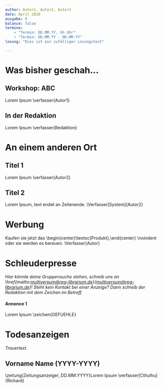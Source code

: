 ```yaml
---
author: Autor1, Autor2, Autor3
date: April 2020
ausgabe: 0
balance: false
termine:
    - "Termin: DD.MM.YY, hh Uhr"
    - "Termin: DD.MM.YY - DD.MM.YY"
losung: "Dies ist ein zufälliger Losungstext"

---
```

<!--
TODO: Multiversum Plus. Auch wir müssen unsere Kostendecken und wir sprechen uns deutlich gegen die Gratiskultur aus, die sich im Multiversu etabliert hat. Upload filter, Redakteure und Server müssen bezahlt werden, ganz zu schweigen von der hohen Kapitalertragssteuer, die uns jählich zu schaffen macht.

Ausgewählte Ausgaben sind sind in Zukunft ausschließlich zahlenden Mitgliedern vorbehalten. Introducing Multiversum Plus
- Multiversum Maximus
- Multiversum Premium

Selbstverständlich legen wir weiterhin die gewohnt hohen Qualitätsmaßstäbe an unsere kostenlosen Ausgaben an. Es wird weiter wie gewohnt Qualtitätswerbung...

Blurring out...
Text sollte markierbar sein.
-->
# Was bisher geschah...

## Workshop: ABC
Lorem Ipsum
\verfasser{Autor1}

## In der Redaktion
Lorem Ipsum
\verfasser{Redaktion}

# An einem anderen Ort

## Titel 1
Lorem Ipsum
\verfasser{Autor2}

## Titel 2
Lorem Ipsum, text endet an Zeilenende.
\Verfasser[System]{Autor2}

# Werbung
Kaufen sie jetzt das
\begin{center}\textsc{Produkt},\end{center} \noindent oder sie werden es bereuen.
\Verfasser{Autor}

# Schleuderpresse
*Hier könnte deine Gruppensuche stehen, schreib uns an \href{mailto:multiversum@rpg-librarium.de}{multiversum@rpg-librarium.de}! Steht kein Kontakt bei einer Anzeige? Dann schreib der Redaktion mit dem Zeichen im Betreff.*

#### Annonce 1
Lorem Ipsum
\zeichen{GEFUEHLE}

# Todesanzeigen
*Trauertext.*

## Vorname Name (YYYY-YYYY)
\zeitung{Zeitungsanzeiger, DD.MM.YYYY}Lorem Ipsum
\verfasser[Cthulhu]{Richard}
